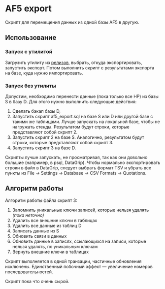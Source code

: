 # AF5 export

Скрипт для перемещения данных из одной базы AF5 в другую.

## Использование

### Запуск с утилитой

Загрузить утилиту из [релизов](https://github.com/leha-boltun/af5_export/releases), выбрать, откуда экспортировать, запустить экспорт. Потом выполнить скрипт с результатами экспорта на базе, куда нужно импортировать. 

### Запуск без утилиты

Допустим, необходимо перенести данные (пока только все НР) из базы S в базу D. Для этого нужно выполнить следующие действия:

1. Сделать бэкап базы D,
2. Запустить скрипт af5_export.sql на базе S или D или другой базе с такими же таблицами. Лучше запускать на локальной базе, чтобы не нагружать стенды. Результатом будут строки, которые представляют собой скрипт 2.
3. Запустить скрипт 2 на базе S. Аналогично, результатом будут строки, которые представляют собой скрипт 3.
4. Запустить скрипт 3 на базе D.

Скрипты лучше запускать, не просматривая, так как они довольно большие (например, в psql, DataGrip). Чтобы нормально экспортировать строки в файл в DataGrip, следует выбрать формат TSV и убрать все пункты из File -> Settings -> Database -> CSV Formats -> Quotations.

## Алгоритм работы

Алгоритм работы файла скрипт 3:

1. Запомнить уникальные ключи записей, которые нельзя удалять _(пока неточно)_
2. Удалить все внешние ключи в таблицах
3. Удалить все данные из таблиц D
4. Записать данные из S
5. Обновить связи в данных
6. Обновить данные в записях, ссылающихся на записи, которые нельзя удалять, по уникальным ключам
7. Вернуть внешние ключи в таблицах

Скрипт выполняется в одной транзации, частичные обновления исключены. Единственный побочный эффект — увеличение номеров последовательностей.

Скрипт пока что очень сырой.
